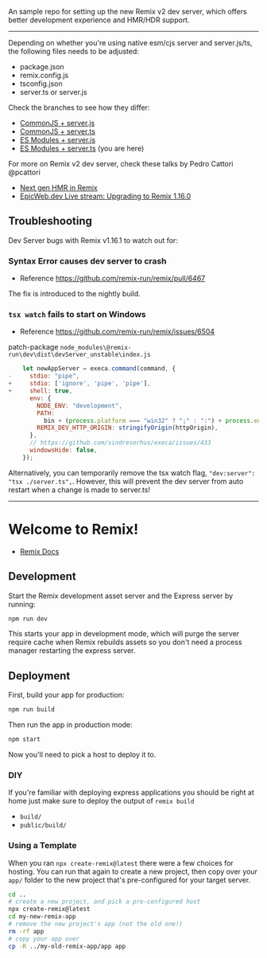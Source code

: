 An sample repo for setting up the new Remix v2 dev server, which offers better development experience and HMR/HDR support.

---

Depending on whether you're using native esm/cjs server and server.js/ts, the following files needs to be adjusted:

* package.json
* remix.config.js
* tsconfig.json
* server.ts or server.js

Check the branches to see how they differ:

* [CommonJS + server.js](https://github.com/xHomu/remix-v2-server/compare/main...cjs-server.js)
* [CommonJS + server.ts](https://github.com/xHomu/remix-v2-server/compare/main...cjs-server.ts)
* [ES Modules + server.js](https://github.com/xHomu/remix-v2-server/compare/main...esm-server.js)
* [ES Modules  + server.ts](https://github.com/xHomu/remix-v2-server) (you are here)

For more on Remix v2 dev server, check these talks by Pedro Cattori @pcattori

* [Next gen HMR in Remix](https://www.youtube.com/watch?v=79M4vYZi-po)
* [EpicWeb.dev Live stream: Upgrading to Remix 1.16.0](https://www.youtube.com/watch?v=IjE18rXpp9Q)


## Troubleshooting

Dev Server bugs with Remix v1.16.1 to watch out for:

### Syntax Error causes dev server to crash

* Reference https://github.com/remix-run/remix/pull/6467 

The fix is introduced to the nightly build.

### `tsx watch` fails to start on Windows

* Reference https://github.com/remix-run/remix/issues/6504

patch-package `node_modules\@remix-run\dev\dist\devServer_unstable\index.js`

```js
    let newAppServer = execa.command(command, {
-     stdio: "pipe",
+     stdio: ['ignore', 'pipe', 'pipe'],
+     shell: true,
      env: {
        NODE_ENV: "development",
        PATH:
          bin + (process.platform === "win32" ? ";" : ":") + process.env.PATH,
        REMIX_DEV_HTTP_ORIGIN: stringifyOrigin(httpOrigin),
      },
      // https://github.com/sindresorhus/execa/issues/433
      windowsHide: false,
    });
```

 Alternatively, you can temporarily remove the tsx watch flag, `"dev:server": "tsx ./server.ts",`. However, this will prevent the dev server from auto restart when a change is made to server.ts!

----

# Welcome to Remix!

- [Remix Docs](https://remix.run/docs)

## Development

Start the Remix development asset server and the Express server by running:

```sh
npm run dev
```

This starts your app in development mode, which will purge the server require cache when Remix rebuilds assets so you don't need a process manager restarting the express server.

## Deployment

First, build your app for production:

```sh
npm run build
```

Then run the app in production mode:

```sh
npm start
```

Now you'll need to pick a host to deploy it to.

### DIY

If you're familiar with deploying express applications you should be right at home just make sure to deploy the output of `remix build`

- `build/`
- `public/build/`

### Using a Template

When you ran `npx create-remix@latest` there were a few choices for hosting. You can run that again to create a new project, then copy over your `app/` folder to the new project that's pre-configured for your target server.

```sh
cd ..
# create a new project, and pick a pre-configured host
npx create-remix@latest
cd my-new-remix-app
# remove the new project's app (not the old one!)
rm -rf app
# copy your app over
cp -R ../my-old-remix-app/app app
```
